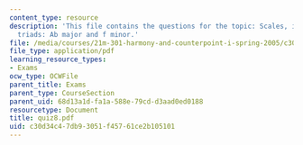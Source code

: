 ```yaml
---
content_type: resource
description: 'This file contains the questions for the topic: Scales, intervals, and
  triads: Ab major and f minor.'
file: /media/courses/21m-301-harmony-and-counterpoint-i-spring-2005/c30d34c47db93051f45761ce2b105101_quiz8.pdf
file_type: application/pdf
learning_resource_types:
- Exams
ocw_type: OCWFile
parent_title: Exams
parent_type: CourseSection
parent_uid: 68d13a1d-fa1a-588e-79cd-d3aad0ed0188
resourcetype: Document
title: quiz8.pdf
uid: c30d34c4-7db9-3051-f457-61ce2b105101
---
```

